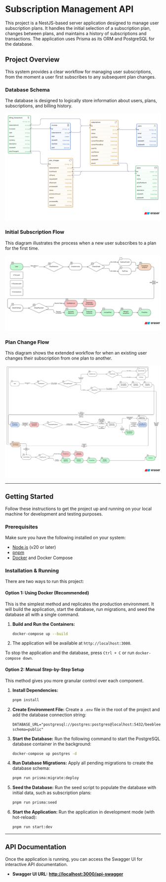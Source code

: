 # Subscription Management API

This project is a NestJS-based server application designed to manage user subscription plans. It handles the initial selection of a subscription plan, changes between plans, and maintains a history of subscriptions and transactions. The application uses Prisma as its ORM and PostgreSQL for the database.

## Project Overview

This system provides a clear workflow for managing user subscriptions, from the moment a user first subscribes to any subsequent plan changes.

### Database Schema

The database is designed to logically store information about users, plans, subscriptions, and billing history.

![Database Schema](./dbshemas.png)

### Initial Subscription Flow

This diagram illustrates the process when a new user subscribes to a plan for the first time.

![Initial Subscription Flow](./flow1.png)

### Plan Change Flow

This diagram shows the extended workflow for when an existing user changes their subscription from one plan to another.

![Plan Change Flow](./flow2.png)

---

## Getting Started

Follow these instructions to get the project up and running on your local machine for development and testing purposes.

### Prerequisites

Make sure you have the following installed on your system:

- [Node.js](https://nodejs.org/) (v20 or later)
- [pnpm](https://pnpm.io/installation)
- [Docker](https://www.docker.com/get-started) and Docker Compose

### Installation & Running

There are two ways to run this project:

#### Option 1: Using Docker (Recommended)

This is the simplest method and replicates the production environment. It will build the application, start the database, run migrations, and seed the database all with a single command.

1.  **Build and Run the Containers:**
    ```bash
    docker-compose up --build
    ```
2.  The application will be available at `http://localhost:3000`.

To stop the application and the database, press `Ctrl + C` or run `docker-compose down`.

#### Option 2: Manual Step-by-Step Setup

This method gives you more granular control over each component.

1.  **Install Dependencies:**

    ```bash
    pnpm install
    ```

2.  **Create Environment File:**
    Create a `.env` file in the root of the project and add the database connection string:

    ```env
    DATABASE_URL="postgresql://postgres:postgres@localhost:5432/beebleet?schema=public"
    ```

3.  **Start the Database:**
    Run the following command to start the PostgreSQL database container in the background:

    ```bash
    docker-compose up postgres -d
    ```

4.  **Run Database Migrations:**
    Apply all pending migrations to create the database schema:

    ```bash
    pnpm run prisma:migrate:deploy
    ```

5.  **Seed the Database:**
    Run the seed script to populate the database with initial data, such as subscription plans:

    ```bash
    pnpm run prisma:seed
    ```

6.  **Start the Application:**
    Run the application in development mode (with hot-reload):
    ```bash
    pnpm run start:dev
    ```

---

## API Documentation

Once the application is running, you can access the Swagger UI for interactive API documentation.

- **Swagger UI URL:** [**http://localhost:3000/api-swagger**](http://localhost:3000/api-swagger)
